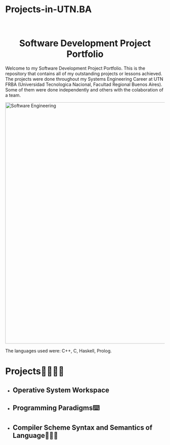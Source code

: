# Projects-in-UTN.BA

<h1 align="center"> <br>Software Development Project Portfolio</h1>

<p> Welcome to my Software Development Project Portfolio. This is the repository that contains all of my outstanding projects or lessons achieved.
The projects were done throughout my Systems Engineering Career at UTN FRBA (Universidad Tecnologica Nacional, Facultad Regional Buenos Aires). Some of them were done independently and others with the colaboration of a team. </p>
<img width="1280" height="760" alt="Software Engineering" src="https://github.com/user-attachments/assets/60d2c80f-f078-4119-b032-c1904f7339c4"/>

The languages used were: C++, C, Haskell, Prolog.

<h1> Projects🫱🏻‍🫲🏼</h1>
<ul>
<li><h2> Operative System Workspace</h2></li>
<li><h2> Programming Paradigms⌨️</h2></li>
<li><h2> Compiler Scheme Syntax and Semantics of Language👨🏽‍💻</h2></li>
</ul>

